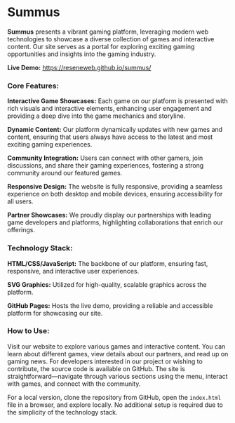 # Summus
**Summus** presents a vibrant gaming platform, leveraging modern web technologies to showcase a diverse collection of games and interactive content. Our site serves as a portal for exploring exciting gaming opportunities and insights into the gaming industry.

**Live Demo:** https://reseneweb.github.io/summus/
### **Core Features:**

**Interactive Game Showcases:** Each game on our platform is presented with rich visuals and interactive elements, enhancing user engagement and providing a deep dive into the game mechanics and storyline.

**Dynamic Content:** Our platform dynamically updates with new games and content, ensuring that users always have access to the latest and most exciting gaming experiences.

**Community Integration:** Users can connect with other gamers, join discussions, and share their gaming experiences, fostering a strong community around our featured games.

**Responsive Design:** The website is fully responsive, providing a seamless experience on both desktop and mobile devices, ensuring accessibility for all users.

**Partner Showcases:** We proudly display our partnerships with leading game developers and platforms, highlighting collaborations that enrich our offerings.

### **Technology Stack:**

**HTML/CSS/JavaScript:** The backbone of our platform, ensuring fast, responsive, and interactive user experiences.

**SVG Graphics:** Utilized for high-quality, scalable graphics across the platform.

**GitHub Pages:** Hosts the live demo, providing a reliable and accessible platform for showcasing our site.

### **How to Use:**

Visit our website to explore various games and interactive content. You can learn about different games, view details about our partners, and read up on gaming news. For developers interested in our project or wishing to contribute, the source code is available on GitHub. The site is straightforward—navigate through various sections using the menu, interact with games, and connect with the community.

For a local version, clone the repository from GitHub, open the `index.html` file in a browser, and explore locally. No additional setup is required due to the simplicity of the technology stack.
